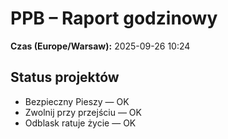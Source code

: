 # PPB – Raport godzinowy
**Czas (Europe/Warsaw):** 2025-09-26 10:24

## Status projektów
- Bezpieczny Pieszy — OK
- Zwolnij przy przejściu — OK
- Odblask ratuje życie — OK


